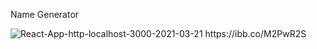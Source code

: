 Name Generator 

<img src="https://i.ibb.co/dWkCQWM/React-App-http-localhost-3000-2021-03-21.png" alt="React-App-http-localhost-3000-2021-03-21" border="0">
https://ibb.co/M2PwR2S

